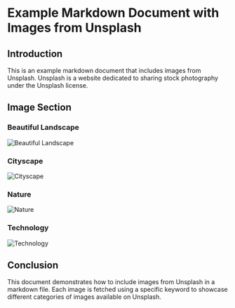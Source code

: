 # Example Markdown Document with Images from Unsplash

## Introduction

This is an example markdown document that includes images from Unsplash. Unsplash is a website dedicated to sharing stock photography under the Unsplash license.

## Image Section

### Beautiful Landscape

![Beautiful Landscape](https://source.unsplash.com/featured/?landscape)

### Cityscape

![Cityscape](https://source.unsplash.com/featured/?city)

### Nature

![Nature](https://source.unsplash.com/featured/?nature)

### Technology

![Technology](https://source.unsplash.com/featured/?technology)

## Conclusion

This document demonstrates how to include images from Unsplash in a markdown file. Each image is fetched using a specific keyword to showcase different categories of images available on Unsplash.
